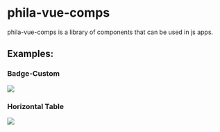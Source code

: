 # phila-vue-comps

phila-vue-comps is a library of components that can be used in js apps.

## Examples:

### Badge-Custom
![](https://s3.amazonaws.com/mapboard-images/TopicPanel/BadgeCustom.JPG)

### Horizontal Table
![](https://s3.amazonaws.com/mapboard-images/TopicPanel/horizontalTable_2.JPG)
